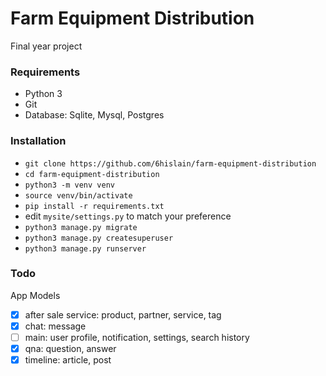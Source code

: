 # Farm Equipment Distribution

Final year project

### Requirements

- Python 3
- Git
- Database: Sqlite, Mysql, Postgres

### Installation

- `git clone https://github.com/6hislain/farm-equipment-distribution`
- `cd farm-equipment-distribution`
- `python3 -m venv venv`
- `source venv/bin/activate`
- `pip install -r requirements.txt`
- edit `mysite/settings.py` to match your preference
- `python3 manage.py migrate`
- `python3 manage.py createsuperuser`
- `python3 manage.py runserver`

### Todo

App Models

- [x] after sale service: product, partner, service, tag
- [x] chat: message
- [ ] main: user profile, notification, settings, search history
- [x] qna: question, answer
- [x] timeline: article, post
